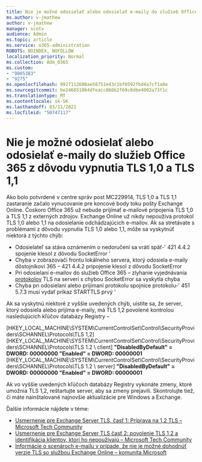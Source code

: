 ```yaml
---
title: Nie je možné odosielať alebo odosielať e-maily do služieb Office 365 z dôvodu vypnutia TLS 1,0 a TLS 1,1
ms.author: v-jmathew
author: v-jmathew
manager: scotv
audience: Admin
ms.topic: article
ms.service: o365-administration
ROBOTS: NOINDEX, NOFOLLOW
localization_priority: Normal
ms.collection: Adm_O365
ms.custom:
- "9005383"
- "9275"
ms.openlocfilehash: 9927112608ae58751e43c1bf0592fbd4a7cf1a0e
ms.sourcegitcommit: be246651064dfeacc866b2f69c0dbe4002a73f1c
ms.translationtype: MT
ms.contentlocale: sk-SK
ms.lasthandoff: 03/11/2021
ms.locfileid: "50747117"
---
```

# <a name="unable-to-sendreceive-email-tofrom-office-365-because-of-the-tls-10-and-tls-11-disablement"></a>Nie je možné odosielať alebo odosielať e-maily do služieb Office 365 z dôvodu vypnutia TLS 1,0 a TLS 1,1

Ako bolo potvrdené v centre správ post MC229914, TLS 1,0 a TLS 1,1 zastaranie začalo vynucovanie pre koncové body toku pošty Exchange Online. Čoskoro Office 365 už nebude prijímať e-mailové pripojenia TLS 1,0 a TLS 1,1 z externých zdrojov. Exchange Online už nikdy nepoužíva protokol TLS 1,0 alebo 1,1 na odosielanie odchádzajúcich e-mailov. Ak sa stretávate s problémami z dôvodu vypnutia TLS 1,0 alebo 1,1, môže sa vyskytnúť niektorá z týchto chýb:

- Odosielateľ sa stáva oznámením o nedoručení sa vráti späť-' 421 4.4.2 spojenie klesol z dôvodu SocketError '
- Chyba v zobrazovači frontu lokálneho servera, ktorý odosiela e-maily dôstojníkovi 365 – 421 4.4.2 pripojenie klesol z dôvodu SocketError
- Pri odosielaní e-mailov do služieb Office 365 – zlyhanie vyjednávania [protokolov](https://docs.microsoft.com/exchange/mail-flow/connectors/protocol-logging) TLS na serveri s chybou SocketError sa vyskytla chyba
- Chyba pri odosielaní alebo prijímaní protokolu spojnice protokolu-' 451 5.7.3 musí vydať príkaz STARTTLS prvý '

Ak sa vyskytnú niektoré z vyššie uvedených chýb, uistite sa, že server, ktorý odosiela alebo prijíma e-maily, má TLS 1,2 povolené kontrolou nasledujúcich kľúčov databázy Registry –

[HKEY_LOCAL_MACHINE\SYSTEM\CurrentControlSet\Control\SecurityProviders\SCHANNEL\Protocols\TLS 1,2] [HKEY_LOCAL_MACHINE\SYSTEM\CurrentControlSet\Control\SecurityProviders\SCHANNEL\Protocols\TLS 1.2 \ client] **"DisabledByDefault" = DWORD: 00000000 "Enabled" = DWORD: 00000001** [HKEY_LOCAL_MACHINE\SYSTEM\CurrentControlSet\Control\SecurityProviders\SCHANNEL\Protocols\TLS 1.2 \ server] **"DisabledByDefault" = DWORD: 00000000 "Enabled" = DWORD: 00000001**

Ak vo vyššie uvedených kľúčoch databázy Registry vykonáte zmeny, ktoré umožnia TLS 1,2, reštartujte server, aby sa zmeny prejavili. Skontrolujte tiež, či máte nainštalované najnovšie aktualizácie pre Windows a Exchange.

Ďalšie informácie nájdete v téme:

- [Usmernenie pre Exchange Server TLS, časť 1: Príprava na 1,2 TLS – Microsoft Tech Community](https://techcommunity.microsoft.com/t5/exchange-team-blog/exchange-server-tls-guidance-part-1-getting-ready-for-tls-1-2/ba-p/607649)
- [Usmernenie pre Exchange Server TLS časť 2: povolenie TLS 1,2 a identifikácia klientov, ktorí ho nepoužívajú – Microsoft Tech Community](https://techcommunity.microsoft.com/t5/exchange-team-blog/exchange-server-tls-guidance-part-2-enabling-tls-1-2-and/ba-p/607761)
- [Informácie o scenároch e-mailu v prípade, že nie je možné dohodnúť verzie TLS so službou Exchange Online – komunita Microsoft](https://techcommunity.microsoft.com/t5/exchange-team-blog/understanding-email-scenarios-if-tls-versions-cannot-be-agreed/ba-p/2065089)
